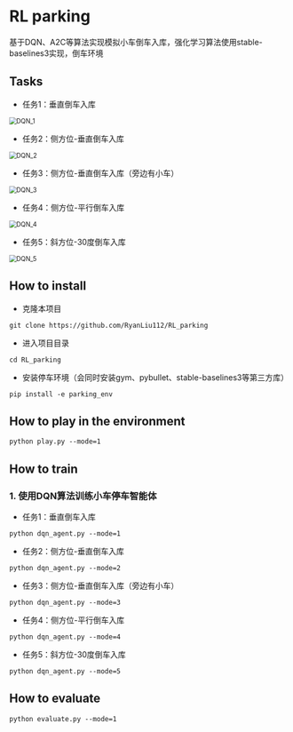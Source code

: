# RL parking

基于DQN、A2C等算法实现模拟小车倒车入库，强化学习算法使用stable-baselines3实现，倒车环境



## Tasks

- 任务1：垂直倒车入库

<img src="/Users/liurunze/RL_parking/imgs/DQN_1.gif" alt="DQN_1" style="zoom:80%;" />



- 任务2：侧方位-垂直倒车入库

<img src="/Users/liurunze/RL_parking/imgs/DQN_2.gif" alt="DQN_2" style="zoom:80%;" />



- 任务3：侧方位-垂直倒车入库（旁边有小车）

<img src="/Users/liurunze/RL_parking/imgs/DQN_3.gif" alt="DQN_3" style="zoom:80%;" />



- 任务4：侧方位-平行倒车入库

<img src="/Users/liurunze/RL_parking/imgs/DQN_4.gif" alt="DQN_4" style="zoom:80%;" />



- 任务5：斜方位-30度倒车入库

<img src="/Users/liurunze/RL_parking/imgs/DQN_5.gif" alt="DQN_5" style="zoom:80%;" />



## How to install

- 克隆本项目

```
git clone https://github.com/RyanLiu112/RL_parking
```

- 进入项目目录

```
cd RL_parking
```

- 安装停车环境（会同时安装gym、pybullet、stable-baselines3等第三方库）

```
pip install -e parking_env
```



## How to play in the environment

```
python play.py --mode=1
```



## How to train

### 1. 使用DQN算法训练小车停车智能体

- 任务1：垂直倒车入库

```
python dqn_agent.py --mode=1
```

- 任务2：侧方位-垂直倒车入库

```
python dqn_agent.py --mode=2
```

- 任务3：侧方位-垂直倒车入库（旁边有小车）

```
python dqn_agent.py --mode=3
```

- 任务4：侧方位-平行倒车入库

```
python dqn_agent.py --mode=4
```

- 任务5：斜方位-30度倒车入库

```
python dqn_agent.py --mode=5
```



## How to evaluate

```
python evaluate.py --mode=1
```





